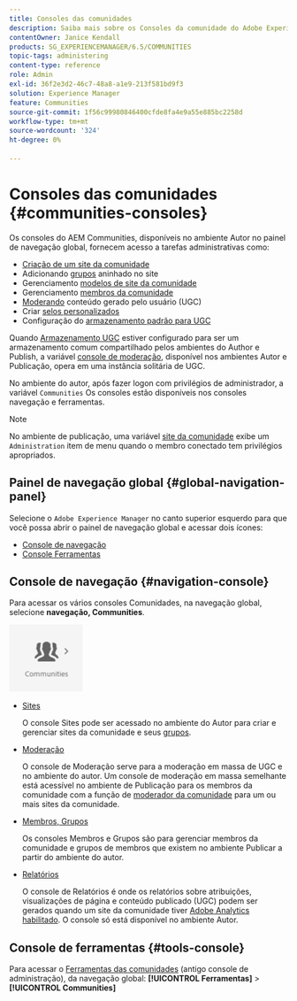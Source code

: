 ```yaml
---
title: Consoles das comunidades
description: Saiba mais sobre os Consoles da comunidade do Adobe Experience Manager disponíveis no ambiente do autor no painel de navegação global.
contentOwner: Janice Kendall
products: SG_EXPERIENCEMANAGER/6.5/COMMUNITIES
topic-tags: administering
content-type: reference
role: Admin
exl-id: 36f2e3d2-46c7-48a8-a1e9-213f581bd9f3
solution: Experience Manager
feature: Communities
source-git-commit: 1f56c99980846400cfde8fa4e9a55e885bc2258d
workflow-type: tm+mt
source-wordcount: '324'
ht-degree: 0%

---
```


# Consoles das comunidades {#communities-consoles}

Os consoles do AEM Communities, disponíveis no ambiente Autor no painel de navegação global, fornecem acesso a tarefas administrativas como:

* [Criação de um site da comunidade](sites-console.md)
* Adicionando [grupos](groups.md) aninhado no site
* Gerenciamento [modelos de site da comunidade](sites.md)
* Gerenciamento [membros da comunidade](members.md)
* [Moderando](moderate-ugc.md) conteúdo gerado pelo usuário (UGC)
* Criar [selos personalizados](badges.md)
* Configuração do [armazenamento padrão para UGC](srp-config.md)

Quando [Armazenamento UGC](working-with-srp.md) estiver configurado para ser um armazenamento comum compartilhado pelos ambientes do Author e Publish, a variável [console de moderação](moderation.md), disponível nos ambientes Autor e Publicação, opera em uma instância solitária de UGC.

No ambiente do autor, após fazer logon com privilégios de administrador, a variável `Communities` Os consoles estão disponíveis nos consoles navegação e ferramentas.

>[!NOTE]
>
>No ambiente de publicação, uma variável [site da comunidade](sites-console.md) exibe um `Administration` item de menu quando o membro conectado tem privilégios apropriados.

## Painel de navegação global {#global-navigation-panel}

Selecione o `Adobe Experience Manager` no canto superior esquerdo para que você possa abrir o painel de navegação global e acessar dois ícones:

* [Console de navegação](#navigation-console)
* [Console Ferramentas](tools.md)

## Console de navegação {#navigation-console}

Para acessar os vários consoles Comunidades, na navegação global, selecione **navegação, Communities**.

![comunidades](assets/communities.png)

* [Sites](sites-console.md)

  O console Sites pode ser acessado no ambiente do Autor para criar e gerenciar sites da comunidade e seus [grupos](groups.md).

* [Moderação](moderation.md)

  O console de Moderação serve para a moderação em massa de UGC e no ambiente do autor. Um console de moderação em massa semelhante está acessível no ambiente de Publicação para os membros da comunidade com a função de [moderador da comunidade](users.md#publishenvironmentusersandgroups) para um ou mais sites da comunidade.

* [Membros, Grupos](members.md)

  Os consoles Membros e Grupos são para gerenciar membros da comunidade e grupos de membros que existem no ambiente Publicar a partir do ambiente do autor.

* [Relatórios](reports.md)

  O console de Relatórios é onde os relatórios sobre atribuições, visualizações de página e conteúdo publicado (UGC) podem ser gerados quando um site da comunidade tiver [Adobe Analytics habilitado](sites-console.md#analytics). O console só está disponível no ambiente Autor.

## Console de ferramentas {#tools-console}

Para acessar o [Ferramentas das comunidades](tools.md) (antigo console de administração), da navegação global: **[!UICONTROL Ferramentas]** > **[!UICONTROL Communities]**
